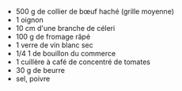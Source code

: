 
- 500 g de collier de bœuf haché (grille moyenne)
- 1 oignon 
- 10 cm d'une branche de céleri 
- 100 g de fromage râpé 
- 1 verre de vin blanc sec 
- 1/4 1 de bouillon du commerce 
- 1 cuillère à café de concentré de tomates 
- 30 g de beurre 
- sel, poivre 
